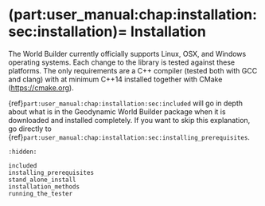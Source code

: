 (part:user_manual:chap:installation:sec:installation)=
Installation
============

The World Builder currently officially supports Linux, OSX, and Windows operating systems.
Each change to the library is tested against these platforms.
The only requirements are a C++ compiler (tested both with GCC and clang) with at minimum C++14 installed together with CMake (<https://cmake.org>).

{ref}`part:user_manual:chap:installation:sec:included` will go in depth about what is in the Geodynamic World Builder package when it is downloaded and installed completely.
If you want to skip this explanation, go directly to {ref}`part:user_manual:chap:installation:sec:installing_prerequisites`.


```{toctree}
:hidden:

included
installing_prerequisites
stand_alone_install
installation_methods
running_the_tester
```
